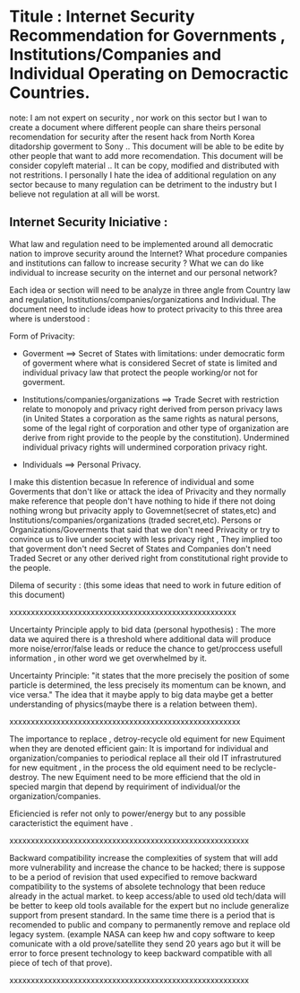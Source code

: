 # Titule : Internet Security Recommendation for Governments , Institutions/Companies and Individual Operating on Democractic Countries.


note: I am not expert on security , nor work on this sector but I wan to create a document
where different people can share theirs personal recomendation for security after the resent hack from North Korea
ditadorship goverment  to Sony .. This document will be able to be edite by other people 
that want to add more recomendation.  This document will be consider copyleft material ..
It can be copy, modified and distributed with not restritions. I personally I hate the idea 
of additional regulation on any sector because to many regulation can be detriment to the 
industry but I believe not regulation at all will be worst. 

## Internet Security Iniciative :

  What law and regulation  need to be implemented around all democratic nation to improve 
security around the Internet? What procedure companies and institutions can fallow to increase
security ? What we can do like individual to increase security on the internet and our personal
network?

  Each idea or section will need to be analyze in three angle from Country law and regulation, Institutions/companies/organizations and Individual. The document need to include ideas how to protect privacity to this three area where is understood :
  
  Form of Privacity:
  
   - Goverment ==> Secret of States with limitations: under democratic form of goverment where what is considered Secret of state is limited and individual privacy law that protect the people working/or not for goverment.
   
   - Institutions/companies/organizations ==> Trade Secret with restriction relate to monopoly and privacy right derived from person privacy laws (in United States a corporation as the same rights as natural persons, some of the legal right of corporation and other type of organization are derive from right provide to the people by the constitution). Undermined individual privacy rights will undermined corporation privacy right. 
   
   - Individuals ==> Personal Privacy.

  I make this distention becasue In reference of individual and some Goverments that don't like or attack the idea of Privacity and they normally make reference that people don't have nothing to hide if there not doing nothing wrong but privacity apply to Govemnet(secret of states,etc) and Institutions/companies/organizations (traded secret,etc).  Persons or Organizations/Goverments that said that we don't need Privacity or try to convince us to live under society with less privacy right , They implied too that goverment don't need Secret of States and Companies don't need Traded Secret or any other derived right from constitutional right provide to the people. 
  
Dilema of security : (this some ideas that need to work in future edition of this document)  

xxxxxxxxxxxxxxxxxxxxxxxxxxxxxxxxxxxxxxxxxxxxxxxxxxxxx

Uncertainty Principle apply to bid data (personal hypothesis) : The more data we aquired there is a threshold where additional data will produce more noise/error/false leads or reduce the chance to get/proccess usefull information , in other word we get overwhelmed by it. 

Uncertainty Principle: "it states that the more precisely the position of some particle is determined, the less precisely its momentum can be known, and vice versa." The idea that it maybe apply to big data maybe get a better understanding of physics(maybe there is a relation between them). 

xxxxxxxxxxxxxxxxxxxxxxxxxxxxxxxxxxxxxxxxxxxxxxxxxxxxxx

The importance to replace , detroy-recycle old equiment for new Equiment when they are denoted efficient gain:  It is importand for individual and organization/companies to periodical replace all their old IT infrastrutured for new equitment , in the process the old equiment need to be reclycle-destroy. The new Equiment need to be more efficiend that the old in specied margin that depend by requiriment of individual/or the organization/companies. 

Eficiencied is refer not only to power/energy but to any possible caracteristict the equiment have . 

xxxxxxxxxxxxxxxxxxxxxxxxxxxxxxxxxxxxxxxxxxxxxxxxxxxxxxxx

Backward compatibility increase the complexities of system that will add more vulnerability and increase the chance to be hacked; there is suppose to be a period of revision that used expecified to remove backward compatibility to the systems of absolete technology that been reduce already in the actual market. to keep access/able to used old tech/data will be better to keep old tools available for the expert but no include generalize support from present standard. In the same time there is a period that is recomended to public and company to permanently remove and replace old legacy system.  (example NASA can keep hw and copy software to keep comunicate with a old prove/satellite they send 20 years ago but it will be error to force present technology to keep backward compatible with all piece of tech of that prove).  

xxxxxxxxxxxxxxxxxxxxxxxxxxxxxxxxxxxxxxxxxxxxxxxxxxxxxxxx



